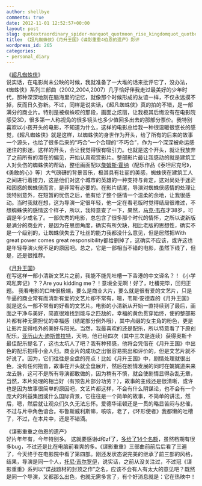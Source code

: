 ```yaml
---
author: shellbye
comments: true
date: 2012-11-01 12:52:57+00:00
layout: post
slug: quotextraordinary_spider-manquot_quotmoon_rise_kingdomquot_quotbourne_4_the_bourne_legacyquot_film_critic
title: 《超凡蜘蛛侠》《月升王国》《谍影重重4伯恩的遗产》影评
wordpress_id: 265
categories:
- personal_diary
---
```


  
  
《[超凡蜘蛛侠](http://movie.douban.com/subject/2129132/)》  
说实话，在电影尚未公映的时候，我就准备了一大堆的话来批评它了，没办法，《蜘蛛侠》系列三部曲（2002,2004,2007）几乎恰好伴我走过最美好的少年时代，那种深深地刻在脑海里的记忆，就像那个时候形成的友谊一样，不仅永远摸不掉，反而日久弥新。不过，同样是说实话，《超凡蜘蛛侠》真的拍的不错，是一部满分的商业片。特别是被蜘蛛咬的那段，画面之炫丽，让我极其后悔没有在电影院感受3D，很多第一人称视角的很多镜头也多少值回多出去的那部分票价。我特别喜欢以小孩开头的电影，不知道为什么，这样的电影总给我一种很温暖很悠长的感觉，《超凡蜘蛛侠》就是这样，以蜘蛛侠的身世作为开头，给了所有的后来的故事一个源头，也给了很多后来的“巧合”一个合理的“不巧合”，作为一个深深被命运感迷住的影迷，这样的开头，会让我觉得很有吸引力。也就是这个开头，就让我放弃了之前所有的潜在的偏见，开始认真观赏影片。整部影片最让我感动的就是建筑工人对负伤的蜘蛛侠的帮助，整组画面配以[詹姆斯·霍纳](http://movie.douban.com/celebrity/1025277/)（配乐作品《泰坦尼克号》，《勇敢的心》等）大气磅礴的背景音乐，极其具有壮丽的美感，蜘蛛侠在建筑工人之间进行着接力，这是他们对这个城市的英雄的一种支持与肯定，这对尚处于迷茫和困惑的蜘蛛侠而言，是非常有必要的。在影片结尾，导演对蜘蛛侠感情的处理让我特别意外，在短暂的忧伤之后，他有给了整个感情一个温柔的余地，让我很感动。当时我就在想，这为导演一定很年轻，他一定在看老版时觉得结局很难过，不想蜘蛛侠的感情这个样子，所以，我特意查了一下，果然，[马克·韦布](http://movie.douban.com/celebrity/1049688/)才38岁，可谓是年少成名了。一部优秀的电影，总包含了很多那个时代的情怀，之所以说新版是满分的商业片，是因为在思想角度，确实有所欠缺，相比老版的思想性，确实不是一个级别的，让蜘蛛侠失去了吐丝的能力我都没什么意见，但是居然把With great power comes great responsibility都给删掉了，这确实不应该，或许这也是年轻导演火候不足的原因吧。总之，它是一部相当不错的电影，虽然下线了，但是，还是很推荐。  
  
  
《[月升王国](http://movie.douban.com/subject/5360889/)》  
在写这样一部小清新文艺片之前，我能不能先吐槽一下香港的中文译名？！《小学鸡私奔记》？？Are you kidding me？！意境全无啊！好了，吐槽完毕，回归正题。 我看电影的口味很极端，要么是商业大片，要么就是很有爱的文艺片，只是牛逼的商业常有而清新有爱的文艺片却不常有，嗯，韦斯·安德森的《月升王国》就是这么一部不常有的好看的文艺片。电影的小清新从开始一直持续到了最后，画面之干净与美好，简直很难找到能与之匹敌的，幸福的黄色贯穿始终，使的整部影片都有种无需担忧的幸福感（结尾部分例外哦），其中点缀的女主角的粉色，更是让影片显得格外的美好与阳光。当然，我最喜欢的还是配乐，所以特意看了下原创配乐，[亚历山大·迪斯普拉特](http://people.mtime.com/1260588/)，天呐，他已经四次（其中三次是连续）获得奥斯卡最佳配乐提名了，这也太坑人了吧？我有种预感，他将会凭借在《月升王国》中出色的配乐抱得小金人归。商业片的成功之出很容易挑出和评价的，但是文艺片就不好说了。因为，它们往往是全盘的亮点！比如《月升王国》中，剧情处理就很出色，没有任何拖沓，故事在开头就全盘展开，然后在剧情发展的同时在娓娓道来来龙去脉，这可不是所有导演都敢做的，因为稍有不慎，就会使剧情显得杂乱无章，当然，本片处理的相当好（有预告片部分功劳？），故事的主线还是很清晰，或许也是因为故事很简单的原因吧，文艺片都这样，不会有什么阴谋论，也不会有一个庞大的利益集团或什么国际背景，它往往是一个简单的故事，不简单的讲法，然后，嗯，然后就让观众们久久无法忘怀。爱德华诺顿还是一贯的略显苦闷与悲催，不过与片中角色谙合。布鲁斯威利斯嘛，咳咳，老了，《环形使者》我都懒的吐槽了，不过，在本片中，还是不错滴。  
  
  
《谍影重重之伯恩的遗产》  
好片年年有，今年特别多。 这就要感谢d和zf了，[多给了14个名额](http://roll.sohu.com/20120219/n335177669.shtml)，虽然档期有很多bug，不过还是比在电脑前看爽的多。《谍影重重》三部曲前前后后看了三遍了，今天终于在电影院中看了第四部。刚还发状态说完美的继承了前三部的风格，结果，导演是同一个人，[托尼·吉尔罗伊](http://movie.douban.com/celebrity/1049827/)，说实话，之前从没关注过，不过冠《谍影重重》系列以“谍战题材的封顶之作”之名，应该不会有人有太大的意见吧？既然是同一个导演，又都那么出色，也就无需多言了，有个好消息就是：它在热映中！
